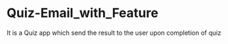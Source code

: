 # Quiz-Email_with_Feature
It is a Quiz app which send the result to the user upon completion of quiz
